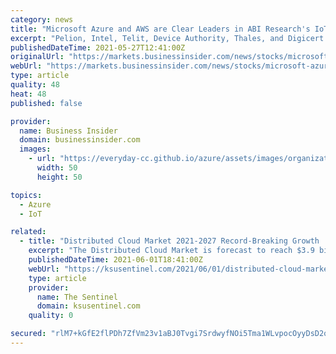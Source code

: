 ```yaml
---
category: news
title: "Microsoft Azure and AWS are Clear Leaders in ABI Research's IoT Device Onboard and Lifecycle Management Competitive Ranking"
excerpt: "Pelion, Intel, Telit, Device Authority, Thales, and Digicert Followers: Avsystem and Sequitur Labs Microsoft Azure and AWS are leading the battle at the very core of IoT deployments and enjoying the lion's share of cloud dominance."
publishedDateTime: 2021-05-27T12:41:00Z
originalUrl: "https://markets.businessinsider.com/news/stocks/microsoft-azure-and-aws-are-clear-leaders-in-abi-research-s-iot-device-onboard-and-lifecycle-management-competitive-ranking-1030471303"
webUrl: "https://markets.businessinsider.com/news/stocks/microsoft-azure-and-aws-are-clear-leaders-in-abi-research-s-iot-device-onboard-and-lifecycle-management-competitive-ranking-1030471303"
type: article
quality: 48
heat: 48
published: false

provider:
  name: Business Insider
  domain: businessinsider.com
  images:
    - url: "https://everyday-cc.github.io/azure/assets/images/organizations/businessinsider.com-50x50.jpg"
      width: 50
      height: 50

topics:
  - Azure
  - IoT

related:
  - title: "Distributed Cloud Market 2021-2027 Record-Breaking Growth | Amazon Web Services, Microsoft Azure, Google Cloud Platform, and IBM Cloud"
    excerpt: "The Distributed Cloud Market is forecast to reach $3.9 billion by 2027, growing at a CAGR of 24.1% during the forecast period from 2021-2027. Latest added Distributed Cloud Market research study by MarketDigits offers detailed product outlook and elaborates market review till 2027."
    publishedDateTime: 2021-06-01T18:41:00Z
    webUrl: "https://ksusentinel.com/2021/06/01/distributed-cloud-market-2021-2027-record-breaking-growth-amazon-web-services-microsoft-azure-google-cloud-platform-and-ibm-cloud/"
    type: article
    provider:
      name: The Sentinel
      domain: ksusentinel.com
    quality: 0

secured: "rlM7+kGfE2flPDh7ZfVm23v1aBJ0Tvgi7SrdwyfNOi5Tma1WLvpocOyyDsD2qOGG90RggLGtMGHVjT/yTKoqpAY4Bmruejq5UM8lKv93L/PyXMx13Z0Ir8+FHIDRLeKcm/yAuR7ow05s6yqJJw5dUGEgX4OEHopDW39m+Vz+RPxA5+4Cmj53kpM+iWbYTXUp3oacjYA3PNBEao+Tj5QGG81R6GYxmZgBMvOMTqIfNOFOjwGdbUK1K/ut1L+GojLIGh5lpy2DkMPqEMxtO2RLHU7176BaB2gLEqdXiOfycuwagKYm1eZYF1uWlb+ubgMttvDbhOJhZFTPCsuoIJbJw+Gkxk+lsbr51x6Y7cN5zEQ=;yNiGzfJhdnUrzComilolfw=="
---
```


